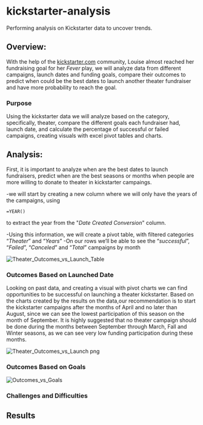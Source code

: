 # kickstarter-analysis
Performing analysis on Kickstarter data to uncover trends.
## Overview:
With the help of the [kickstarter.com](https://www.kickstarter.com/) community, Louise almost reached her fundraising goal for her *Fever* play, we will analyze data from 
different campaigns, launch dates and funding goals, compare their outcomes to predict when could be the best dates to launch another theater fundraiser and have more probability 
to reach the goal. 

### Purpose
Using the kickstarter data we will analyze based on the category, specifically, theater, compare the different goals each fundraiser had, launch date, and calculate the percentage 
of successful or failed campaigns, creating visuals with excel pivot tables and charts.  


## Analysis: 
First, it is important to analyze when are the best dates to launch fundraisers, predict when are the best seasons or months when people are more willing to donate to theater in kickstarter campaings.

-we will start by creating a new column where we will only have the years of the campaigns, using
```
=YEAR()
```
to extract the year from the "*Date Created Conversion*" column.

-Using this information, we will create a pivot table, with filtered categories “*Theater*” and “*Years*”
-On our rows we’ll be able to see the “*successful*”, “*Failed*”, “*Canceled*” and “*Total*” campaigns by month

![Theater_Outcomes_vs_Launch_Table](https://user-images.githubusercontent.com/78781719/116791355-56471680-aa7f-11eb-939f-b2c53c6f916c.PNG)


### Outcomes Based on Launched Date

Looking on past data, and creating a visual with pivot charts we can find opportunities to be successful on launching a theater kickstarter. 
Based on the charts created by the results on the data,our recommendation is to start the kickstarter campaigns after the months of April and no later than August, since we can see the lowest participation of this season on the month of September. 
It is highly suggested that no theater campaign should be done during the months between September through March, Fall and Winter seasons, as we can see very low funding participation during these months.


![Theater_Outcomes_vs_Launch png](https://user-images.githubusercontent.com/78781719/116791676-a3c48300-aa81-11eb-8ad2-11cbb5582ca7.PNG)


### Outcomes Based on Goals

![Outcomes_vs_Goals](https://user-images.githubusercontent.com/78781719/116791766-1afa1700-aa82-11eb-91ea-a5a96ff747c0.png)


### Challenges and Difficulties 

## Results 


